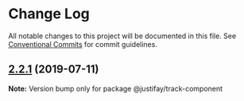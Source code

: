 # Change Log

All notable changes to this project will be documented in this file.
See [Conventional Commits](https://conventionalcommits.org) for commit guidelines.

## [2.2.1](https://github.com/justifaycoop/stream2own/compare/@justifay/track-component@2.1.0...@justifay/track-component@2.2.1) (2019-07-11)

**Note:** Version bump only for package @justifay/track-component
